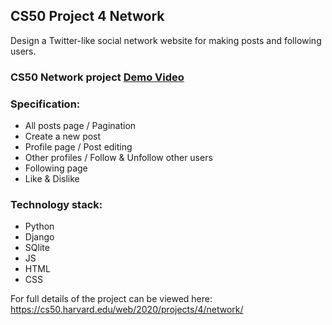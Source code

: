 ## CS50 Project 4 Network

Design a Twitter-like social network website for making posts and following users. 

### CS50 Network project [Demo Video](https://youtu.be/v7fKIZTdXX8)

### Specification:

* All posts page / Pagination
* Create a new post 
* Profile page / Post editing
* Other profiles / Follow & Unfollow other users
* Following page
* Like & Dislike

### Technology stack:

* Python
* Django
* SQlite
* JS
* HTML
* CSS

For full details of the project can be viewed here: https://cs50.harvard.edu/web/2020/projects/4/network/
